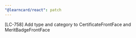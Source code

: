 ```yaml
---
"@learncard/react": patch
---
```


[LC-758] Add type and category to CertificateFrontFace and MeritBadgeFrontFace
